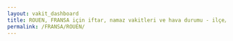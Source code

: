```yaml
---
layout: vakit_dashboard
title: ROUEN, FRANSA için iftar, namaz vakitleri ve hava durumu - ilçe/eyalet seç
permalink: /FRANSA/ROUEN/
---
```


<script type="text/javascript">
  var GLOBAL_COUNTRY = 'FRANSA';
  var GLOBAL_CITY = 'ROUEN';
  var GLOBAL_STATE = '';
  var lat = 72;
  var lon = 21;
</script>
